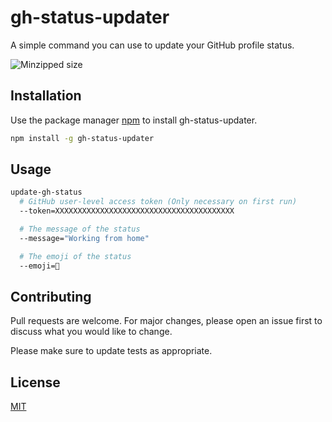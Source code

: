 # gh-status-updater

A simple command you can use to update your GitHub profile status.

![Minzipped size](https://img.shields.io/bundlephobia/minzip/gh-status-updater?style=plastic)

## Installation

Use the package manager [npm](https://www.npmjs.com) to install gh-status-updater.

```bash
npm install -g gh-status-updater
```

## Usage

```bash
update-gh-status
  # GitHub user-level access token (Only necessary on first run)
  --token=XXXXXXXXXXXXXXXXXXXXXXXXXXXXXXXXXXXXXXXX

  # The message of the status
  --message="Working from home"

  # The emoji of the status
  --emoji=🏡
```

## Contributing
Pull requests are welcome. For major changes, please open an issue first to discuss what you would like to change.

Please make sure to update tests as appropriate.

## License
[MIT](https://choosealicense.com/licenses/mit/)
